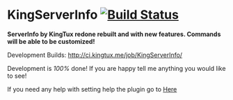 # KingServerInfo [![Build Status](http://ci.kingtux.me/job/KingServerInfo/badge/icon)](http://ci.kingtux.me/job/KingServerInfo/)

                                         

**ServerInfo by KingTux redone rebuilt and with new features.
Commands will be able to be customized!**

Development Builds: http://ci.kingtux.me/job/KingServerInfo/

Development is _100%_ done! If you are happy tell me anything you would like to see!

If you need any help with setting help the plugin go to [Here](help)
